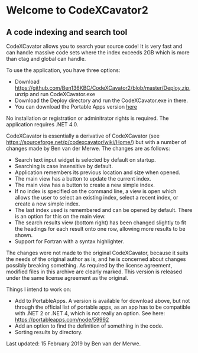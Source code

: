 # Welcome to CodeXCavator2
## A code indexing and search tool

CodeXCavator allows you to search your source code! It is very fast and can handle massive code sets where the index exceeds 2GB which is more than ctag and global can handle.

To use the application, you have three options:
- Download https://github.com/Ben136KBC/CodeXCavator2/blob/master/Deploy.zip, unzip and run CodeXCavator.exe
- Download the Deploy directory and run the CodeXCavator.exe in there.
- You can download the Portable Apps version [here](https://github.com/Ben136KBC/CodeXCavator2/blob/master/PortableAppsFiles/CodeXCavator2Portable_0.10_English.paf.exe)

No installation or registration or adminitrator rights is required. The application requires .NET 4.0.

CodeXCavator is essentially a derivative of CodeXCavator (see https://sourceforge.net/p/codexcavator/wiki/Home/) but with a number of changes made by Ben van der Merwe. The changes are as follows:

- Search text input widget is selected by default on startup.
- Searching is case insensitive by default.
- Application remembers its previous location and size when opened.
- The main view has a button to update the current index.
- The main view has a button to create a new simple index.
- If no index is specified on the command line, a view is open which allows the user to select an existing index, select a recent index, or create a new simple index.
- The last index used is remembered and can be opened by default. There is an option for this on the main view.
- The search results view (bottom right) has been changed slightly to fit the headings for each result onto one row, allowing more results to be shown.
- Support for Fortran with a syntax highlighter.

The changes were not made to the original CodeXCavator, because it suits the needs of the original author as is, and he is concerned about changes possibly breaking something. As required by the license agreement, modified files in this archive are clearly marked. This version is released under the same license agreement as the original.

Things I intend to work on:
- Add to PortableApps. A version is available for download above, but not through the official list of portable apps, as an app has to be compatible with .NET 2 or .NET 4, which is not really an option. See here: https://portableapps.com/node/59992
- Add an option to find the definition of something in the code.
- Sorting results by directory.

Last updated: 15 February 2019 by Ben van der Merwe.

